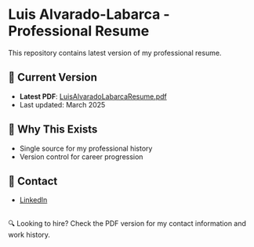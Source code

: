 # Luis Alvarado-Labarca - Professional Resume

This repository contains latest version of my professional resume. 

## 📄 Current Version
- **Latest PDF**: [LuisAlvaradoLabarcaResume.pdf](https://github.com/LuisEAL0/luis-resume/blob/main/LuisAlvaradoLabarcaResume.pdf)
- Last updated: March 2025

## 📝 Why This Exists
- Single source for my professional history
- Version control for career progression

## 📧 Contact
- [LinkedIn](https://www.linkedin.com/in/luisalvalaba/)

##

🔍 Looking to hire? Check the PDF version for my contact information and work history.
